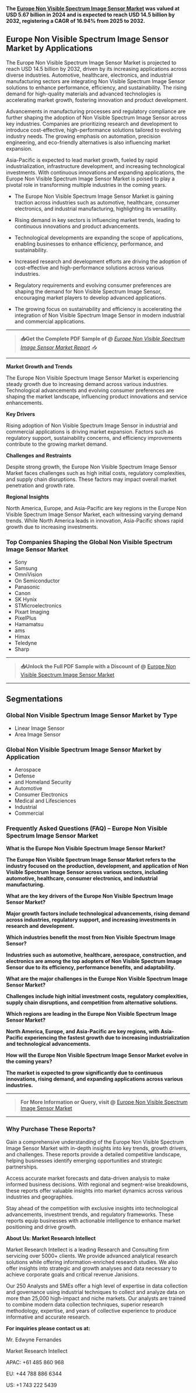 <p><strong>The <a href="https://www.marketresearchintellect.com/download-sample/?rid=1065872&amp;utm_source=Pulse-April-Europe&amp;utm_medium=852">Europe Non Visible Spectrum Image Sensor Market</a> was valued at USD 5.67 billion in 2024 and is expected to reach USD 14.5 billion by 2032, registering a CAGR of 16.94% from 2025 to 2032.</strong></p><h2>Europe Non Visible Spectrum Image Sensor Market by Applications&nbsp;</h2><p><p>The Europe Non Visible Spectrum Image Sensor Market is projected to reach USD 14.5 billion by 2032, driven by its increasing applications across diverse industries. Automotive, healthcare, electronics, and industrial manufacturing sectors are integrating Non Visible Spectrum Image Sensor solutions to enhance performance, efficiency, and sustainability. The rising demand for high-quality materials and advanced technologies is accelerating market growth, fostering innovation and product development.</p><p>Advancements in manufacturing processes and regulatory compliance are further shaping the adoption of Non Visible Spectrum Image Sensor across key industries. Companies are prioritizing research and development to introduce cost-effective, high-performance solutions tailored to evolving industry needs. The growing emphasis on automation, precision engineering, and eco-friendly alternatives is also influencing market expansion.</p><p>Asia-Pacific is expected to lead market growth, fueled by rapid industrialization, infrastructure development, and increasing technological investments. With continuous innovations and expanding applications, the Europe Non Visible Spectrum Image Sensor Market is poised to play a pivotal role in transforming multiple industries in the coming years.</p></p><ul><li><p>The Europe Non Visible Spectrum Image Sensor Market is gaining traction across industries such as automotive, healthcare, consumer electronics, and industrial manufacturing, highlighting its versatility.</p></li><li><p>Rising demand in key sectors is influencing market trends, leading to continuous innovations and product advancements.</p></li><li><p>Technological developments are expanding the scope of applications, enabling businesses to enhance efficiency, performance, and sustainability.</p></li><li><p>Increased research and development efforts are driving the adoption of cost-effective and high-performance solutions across various industries.</p></li><li><p>Regulatory requirements and evolving consumer preferences are shaping the demand for Non Visible Spectrum Image Sensor, encouraging market players to develop advanced applications.</p></li><li><p>The growing focus on sustainability and efficiency is accelerating the integration of Non Visible Spectrum Image Sensor in modern industrial and commercial applications.</p></li></ul><hr /><blockquote><p><strong><span class="font-[700]">📥Get the Complete PDF Sample of @ </span></strong><em><span class="font-[700]"><a href="https://www.marketresearchintellect.com/download-sample/?rid=1065872&amp;utm_source=Pulse-April-Europe&amp;utm_medium=852" target="_blank" data-tracking-control-name="article-ssr-frontend-pulse_little-text-block" data-tracking-will-navigate="" data-test-link="">Europe Non Visible Spectrum Image Sensor Market Report</a>&nbsp;📥</span></em></p></blockquote><hr /><p class="" data-start="77" data-end="360"><strong data-start="77" data-end="105">Market Growth and Trends</strong></p><p class="" data-start="77" data-end="360">The Europe Non Visible Spectrum Image Sensor Market is experiencing steady growth due to increasing demand across various industries. Technological advancements and evolving consumer preferences are shaping the market landscape, influencing product innovations and service enhancements.</p><p class="" data-start="362" data-end="606"><strong data-start="362" data-end="377">Key Drivers</strong></p><p class="" data-start="362" data-end="606">Rising adoption of Non Visible Spectrum Image Sensor in industrial and commercial applications is driving market expansion. Factors such as regulatory support, sustainability concerns, and efficiency improvements contribute to the growing market demand.</p><p class="" data-start="608" data-end="849"><strong data-start="608" data-end="637">Challenges and Restraints</strong></p><p class="" data-start="608" data-end="849">Despite strong growth, the Europe Non Visible Spectrum Image Sensor Market faces challenges such as high initial costs, regulatory complexities, and supply chain disruptions. These factors may impact overall market penetration and growth rate.</p><p class="" data-start="851" data-end="1095"><strong data-start="851" data-end="872">Regional Insights</strong></p><p class="" data-start="851" data-end="1095">North America, Europe, and Asia-Pacific are key regions in the Europe Non Visible Spectrum Image Sensor Market, each witnessing varying demand trends. While North America leads in innovation, Asia-Pacific shows rapid growth due to increasing investments.</p><p><h3>Top Companies Shaping the Global Non Visible Spectrum Image Sensor Market </h3><ul><li>Sony</li><li>Samsung</li><li>OmniVision</li><li>On Semiconductor</li><li>Panasonic</li><li>Canon</li><li>SK Hynix</li><li>STMicroelectronics</li><li>Pixart Imaging</li><li>PixelPlus</li><li>Hamamatsu</li><li>ams</li><li>Himax</li><li>Teledyne</li><li>Sharp</li></ul></p><hr /><blockquote><p><strong>📥Unlock the Full PDF Sample with a Discount of @</strong> <a href="https://www.marketresearchintellect.com/ask-for-discount/?rid=1065872&amp;utm_source=Pulse-April-Europe&amp;utm_medium=852">Europe Non Visible Spectrum Image Sensor Market</a></p></blockquote><hr /><p><h2>Segmentations</h2><h3>Global Non Visible Spectrum Image Sensor Market by Type</h3><ul><li>Linear Image Sensor</li><li>Area Image Sensor</li></ul><h3>Global Non Visible Spectrum Image Sensor Market by Application</h3><ul><li>Aerospace</li><li>Defense</li><li>and Homeland Security</li><li>Automotive</li><li>Consumer Electronics</li><li>Medical and Lifesciences</li><li>Industrial</li><li>Commercial</li></ul></p><h3><strong>Frequently Asked Questions (FAQ) &ndash; Europe Non Visible Spectrum Image Sensor Market</strong></h3><p><strong>What is the Europe Non Visible Spectrum Image Sensor Market?</strong></p><p><strong>The Europe Non Visible Spectrum Image Sensor Market refers to the industry focused on the production, development, and application of Non Visible Spectrum Image Sensor across various sectors, including automotive, healthcare, consumer electronics, and industrial manufacturing.</strong></p><p><strong>What are the key drivers of the Europe Non Visible Spectrum Image Sensor Market?</strong></p><p><strong>Major growth factors include technological advancements, rising demand across industries, regulatory support, and increasing investments in research and development.</strong></p><p><strong>Which industries benefit the most from Non Visible Spectrum Image Sensor?</strong></p><p><strong>Industries such as automotive, healthcare, aerospace, construction, and electronics are among the top adopters of Non Visible Spectrum Image Sensor due to its efficiency, performance benefits, and adaptability.</strong></p><p><strong>What are the major challenges in the Europe Non Visible Spectrum Image Sensor Market?</strong></p><p><strong>Challenges include high initial investment costs, regulatory complexities, supply chain disruptions, and competition from alternative solutions.</strong></p><p><strong>Which regions are leading in the Europe Non Visible Spectrum Image Sensor Market?</strong></p><p><strong>North America, Europe, and Asia-Pacific are key regions, with Asia-Pacific experiencing the fastest growth due to increasing industrialization and technological advancements.</strong></p><p><strong>How will the Europe Non Visible Spectrum Image Sensor Market evolve in the coming years?</strong></p><p><strong>The market is expected to grow significantly due to continuous innovations, rising demand, and expanding applications across various industries.</strong></p><hr /><blockquote><p><span class="font-[700]"><strong>For More Information or Query, visit&nbsp;@</strong>&nbsp;</span><span class="font-[700]"><a href="https://www.marketresearchintellect.com/product/non-visible-spectrum-image-sensor-market/?utm_source=Linkedin&utm_medium=852" target="_blank" data-tracking-control-name="article-ssr-frontend-pulse_little-text-block" data-tracking-will-navigate="" data-test-link="">Europe Non Visible Spectrum Image Sensor Market</a></span></p></blockquote><hr /><h3><strong data-start="0" data-end="31">Why Purchase These Reports?</strong></h3><p class="" data-start="35" data-end="297">Gain a comprehensive understanding of the Europe Non Visible Spectrum Image Sensor Market with in-depth insights into key trends, growth drivers, and challenges. These reports provide a detailed competitive landscape, helping businesses identify emerging opportunities and strategic partnerships.</p><p class="" data-start="299" data-end="540">Access accurate market forecasts and data-driven analysis to make informed business decisions. With regional and segment-wise breakdowns, these reports offer valuable insights into market dynamics across various industries and geographies.</p><p class="" data-start="542" data-end="784">Stay ahead of the competition with exclusive insights into technological advancements, investment trends, and regulatory frameworks. These reports equip businesses with actionable intelligence to enhance market positioning and drive growth.</p><p><strong><span class="font-[700]">About Us: Market Research Intellect</span></strong></p><p><span class="">Market Research Intellect is a leading Research and Consulting firm servicing over 5000+ clients. We provide advanced analytical research solutions while offering information-enriched research studies.&nbsp;</span>We also offer insights into strategic and growth analyses and data necessary to achieve corporate goals and critical revenue Janisions.</p><p><span class="">Our 250 Analysts and SMEs offer a high level of expertise in data collection and governance using industrial techniques to collect and analyze data on more than 25,000 high-impact and niche markets. Our analysts are trained to combine modern data collection techniques, superior research methodology, expertise, and years of collective experience to produce informative and accurate research.</span></p><p><strong>For inquiries please contact us at:</strong></p><p>Mr. Edwyne Fernandes</p><p>Market Research Intellect</p><p>APAC: +61 485 860 968</p><p>EU: +44 788 886 6344</p><p>US: +1 743 222 5439</p>